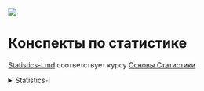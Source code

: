 ![](https://img.shields.io/badge/Obsidian-483699?style=for-the-badge&logo=Obsidian&logoColor=white)

# Конспекты по статистике


[Statistics-I.md](https://github.com/wtfnukee/Statistics/blob/master/Statistics-I.md) соответствует курсу [Основы Статистики](https://stepik.org/course/76/)


<details>

  <summary>Statistics-I</summary>
  
  ![https://stepik.org/cert/1628969](https://user-images.githubusercontent.com/45035322/187392125-1c439c0d-86ad-4590-ad40-d5fa46184070.png)

</details>
